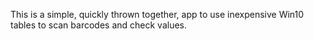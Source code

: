 This is a simple, quickly thrown together, app to use inexpensive Win10 tables to scan barcodes and check values.
